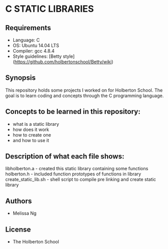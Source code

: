 # C STATIC LIBRARIES

## Requirements
* Language: C
* OS: Ubuntu 14.04 LTS
* Compiler: gcc 4.8.4
* Style guidelines: [Betty style] (https://github.com/holbertonschool/Betty/wiki)

## Synopsis
This repository holds some projects I worked on for Holberton School. The goal is to learn coding and concepts through the C programming language.

## Concepts to be learned in this repository:
* what is a static library
* how does it work
* how to create one
* and how to use it

## Description of what each file shows:
libholberton.a
	- created this static library containing some functions
holberton.h
	- included function prototypes of functions in library
create_static_lib.sh
	- shell script to compile pre linking and create static library

## Authors
* Melissa Ng

## License
* The Holberton School
